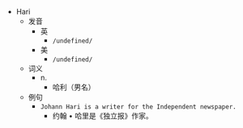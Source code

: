 - Hari
  - 发音
    - 英
      - `/undefined/`
    - 美
      - `/undefined/`
  - 词义
    - n.
      - 哈利（男名）
  - 例句
    - `Johann Hari is a writer for the Independent newspaper.`
      - 约翰 • 哈里是《独立报》作家。

